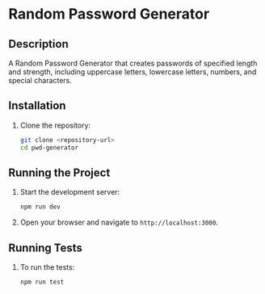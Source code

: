 
# Random Password Generator

## Description
A Random Password Generator that creates passwords of specified length and strength, including uppercase letters, lowercase letters, numbers, and special characters.

## Installation
1. Clone the repository:
   ```bash
   git clone <repository-url>
   cd pwd-generator
   

## Running the Project
1. Start the development server:
   ```bash
   npm run dev
   ```
2. Open your browser and navigate to `http://localhost:3000`.

## Running Tests
1. To run the tests:
   ```bash
   npm run test
   ```
